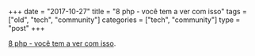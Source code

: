+++
date = "2017-10-27"
title = "8 php - você tem a ver com isso"
tags = ["old", "tech", "community"]
categories = ["tech", "community"]
type = "post"
+++

[8 php - você tem a ver com isso](https://medium.com/@atmosmps/8-php-voc%C3%AA-tem-haver-com-isso-36456e5fa964).
